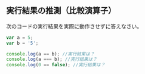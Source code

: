 ## 実行結果の推測（比較演算子）
次のコードの実行結果を実際に動作させずに答えなさい。
```JavaScript
var a = 5;
var b = '5';

console.log(a == b); //実行結果は？
console.log(a === b); //実行結果は？
console.log(0 == false); //実行結果は？
```

